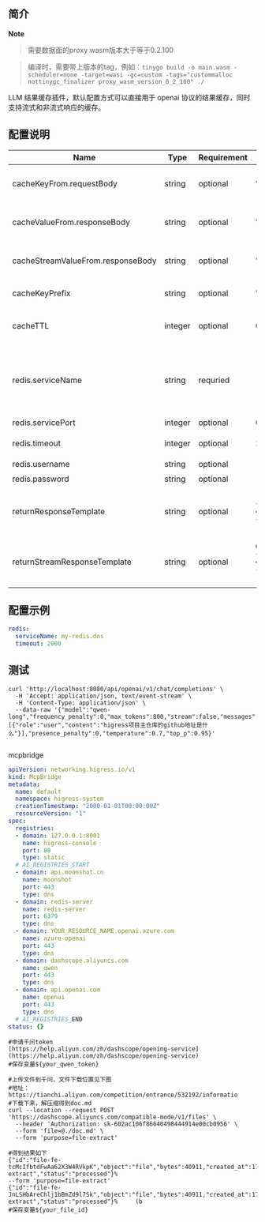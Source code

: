 ## 简介

**Note**

> 需要数据面的proxy wasm版本大于等于0.2.100

> 编译时，需要带上版本的tag，例如：`tinygo build -o main.wasm -scheduler=none -target=wasi -gc=custom -tags="custommalloc nottinygc_finalizer proxy_wasm_version_0_2_100" ./`

LLM 结果缓存插件，默认配置方式可以直接用于 openai 协议的结果缓存，同时支持流式和非流式响应的缓存。

## 配置说明

| Name                              | Type     | Requirement | Default                                                                                                                                                                                                                                                 | Description                                                                                                |
| --------                          | -------- | --------    | --------                                                                                                                                                                                                                                                | --------                                                                                                   |
| cacheKeyFrom.requestBody          | string   | optional    | "messages.@reverse.0.content"                                                                                                                                                                                                                           | 从请求 Body 中基于 [GJSON PATH](https://github.com/tidwall/gjson/blob/master/SYNTAX.md) 语法提取字符串     |
| cacheValueFrom.responseBody       | string   | optional    | "choices.0.message.content"                                                                                                                                                                                                                             | 从响应 Body 中基于 [GJSON PATH](https://github.com/tidwall/gjson/blob/master/SYNTAX.md) 语法提取字符串     |
| cacheStreamValueFrom.responseBody | string   | optional    | "choices.0.delta.content"                                                                                                                                                                                                                               | 从流式响应 Body 中基于 [GJSON PATH](https://github.com/tidwall/gjson/blob/master/SYNTAX.md) 语法提取字符串 |
| cacheKeyPrefix                    | string   | optional    | "higress-ai-cache:"                                                                                                                                                                                                                                     | Redis缓存Key的前缀                                                                                         |
| cacheTTL                          | integer  | optional    | 0                                                                                                                                                                                                                                                       | 缓存的过期时间，单位是秒，默认值为0，即永不过期                                                            |
| redis.serviceName                 | string   | requried    | -                                                                                                                                                                                                                                                       | redis 服务名称，带服务类型的完整 FQDN 名称，例如 my-redis.dns、redis.my-ns.svc.cluster.local               |
| redis.servicePort                 | integer  | optional    | 6379                                                                                                                                                                                                                                                    | redis 服务端口                                                                                             |
| redis.timeout                     | integer  | optional    | 1000                                                                                                                                                                                                                                                    | 请求 redis 的超时时间，单位为毫秒                                                                          |
| redis.username                    | string   | optional    | -                                                                                                                                                                                                                                                       | 登陆 redis 的用户名                                                                                        |
| redis.password                    | string   | optional    | -                                                                                                                                                                                                                                                       | 登陆 redis 的密码                                                                                          |
| returnResponseTemplate            | string   | optional    | `{"id":"from-cache","choices":[%s],"model":"gpt-4o","object":"chat.completion","usage":{"prompt_tokens":0,"completion_tokens":0,"total_tokens":0}}`                                                                                                     | 返回 HTTP 响应的模版，用 %s 标记需要被 cache value 替换的部分                                              |
| returnStreamResponseTemplate      | string   | optional    | `data:{"id":"from-cache","choices":[{"index":0,"delta":{"role":"assistant","content":"%s"},"finish_reason":"stop"}],"model":"gpt-4o","object":"chat.completion","usage":{"prompt_tokens":0,"completion_tokens":0,"total_tokens":0}}\n\ndata:[DONE]\n\n` | 返回流式 HTTP 响应的模版，用 %s 标记需要被 cache value 替换的部分                                          |

## 配置示例

```yaml
redis:
  serviceName: my-redis.dns
  timeout: 2000
```


## 测试
```shell
curl 'http://localhost:8080/api/openai/v1/chat/completions' \
  -H 'Accept: application/json, text/event-stream' \
  -H 'Content-Type: application/json' \
  --data-raw '{"model":"qwen-long","frequency_penalty":0,"max_tokens":800,"stream":false,"messages":[{"role":"user","content":"higress项目主仓库的github地址是什么"}],"presence_penalty":0,"temperature":0.7,"top_p":0.95}'


```
mcpbridge
```yaml
apiVersion: networking.higress.io/v1
kind: McpBridge
metadata:
  name: default
  namespace: higress-system
  creationTimestamp: "2000-01-01T00:00:00Z"
  resourceVersion: "1"
spec:
  registries:
  - domain: 127.0.0.1:8001
    name: higress-console
    port: 80
    type: static
  # AI_REGISTRIES_START
  - domain: api.moonshot.cn
    name: moonshot
    port: 443
    type: dns
  - domain: redis-server
    name: redis-server
    port: 6379
    type: dns
  - domain: YOUR_RESOURCE_NAME.openai.azure.com
    name: azure-openai
    port: 443
    type: dns
  - domain: dashscope.aliyuncs.com
    name: qwen
    port: 443
    type: dns
  - domain: api.openai.com
    name: openai
    port: 443
    type: dns
  # AI_REGISTRIES_END
status: {}

```

```shell
#申请千问token
[https://help.aliyun.com/zh/dashscope/opening-service](https://help.aliyun.com/zh/dashscope/opening-service)
#保存变量${your_qwen_token}

#上传文件到千问，文件下载位置见下图
#地址：https://tianchi.aliyun.com/competition/entrance/532192/informatio
#下载下来，解压缩得到doc.md
curl --location --request POST 'https://dashscope.aliyuncs.com/compatible-mode/v1/files' \
  --header 'Authorization: sk-602ac106f86640498444914e00cb0956' \
  --form 'file=@./doc.md' \
  --form 'purpose=file-extract'
  
#得到结果如下
{"id":"file-fe-tcMcIfbtdFwAa62X3W4RVkpK","object":"file","bytes":40911,"created_at":1722642779,"filename":"doc.md","purpose":"file-extract","status":"processed"}%   
--form 'purpose=file-extract'
{"id":"file-fe-JnLSHbAreChlj1bBmZd9l7Sk","object":"file","bytes":40911,"created_at":1722644578,"filename":"doc.md","purpose":"file-extract","status":"processed"}%     (b
#保存变量${your_file_id}
```